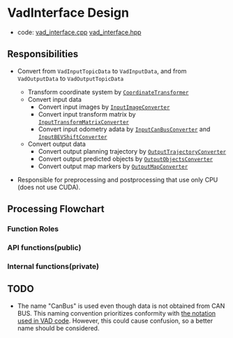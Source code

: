# VadInterface Design

- code: [vad_interface.cpp](../lib/vad_interface.cpp) [vad_interface.hpp](../include/autoware/tensorrt_vad/vad_interface.hpp)

## Responsibilities

-  Convert from `VadInputTopicData` to `VadInputData`, and from `VadOutputData` to `VadOutputTopicData`
   - Transform coordinate system by [`CoordinateTransformer`](../include/autoware/tensorrt_vad/coordinate_transformer.hpp)
   - Convert input data
     - Convert input images by [`InputImageConverter`](../include/autoware/tensorrt_vad/input_converter/image_converter.hpp)
     - Convert input transform matrix by [`InputTransformMatrixConverter`](../include/autoware/tensorrt_vad/input_converter/transform_matrix_converter.hpp)
     - Convert input odometry adata by [`InputCanBusConverter`](../include/autoware/tensorrt_vad/input_converter/can_bus_converter.hpp) and [`InputBEVShiftConverter`](../include/autoware/tensorrt_vad/input_converter/bev_shift_converter.hpp)
   - Convert output data
     - Convert output planning trajectory by [`OutputTrajectoryConverter`](../include/autoware/tensorrt_vad/output_converter/trajectory_converter.hpp)
     - Convert output predicted objects by [`OutputObjectsConverter`](../include/autoware/tensorrt_vad/output_converter/objects_converter.hpp)
     - Convert output map markers by [`OutputMapConverter`](../include/autoware/tensorrt_vad/output_converter/map_converter.hpp)

- Responsible for preprocessing and postprocessing that use only CPU (does not use CUDA).

## Processing Flowchart

### Function Roles

### API functions(public)


### Internal functions(private)



## TODO

- The name "CanBus" is used even though data is not obtained from CAN BUS. This naming convention prioritizes conformity with [the notation used in VAD code](https://github.com/hustvl/VAD/blob/36047b6b5985e01832d8a2ecb0355d7f3c753ee1/projects/mmdet3d_plugin/datasets/nuscenes_vad_dataset.py#L1375-L1382). However, this could cause confusion, so a better name should be considered.
